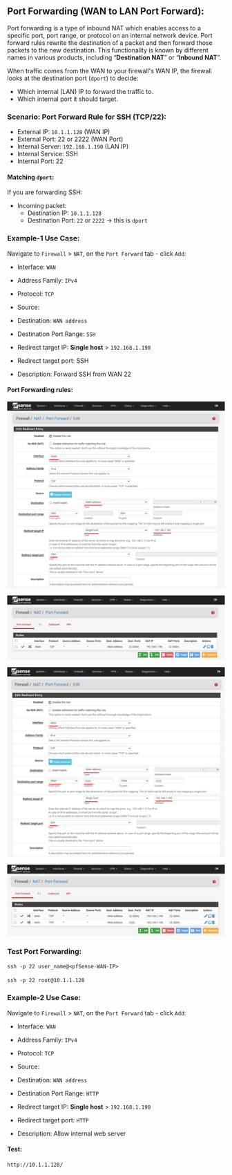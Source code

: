 ## Port Forwarding (WAN to LAN Port Forward):

Port forwarding is a type of inbound NAT which enables access to a specific port, port range, or protocol on an internal network device. Port forward rules rewrite the destination of a packet and then forward those packets to the new destination. This functionality is known by different names in various products, including “**Destination NAT**” or “**Inbound NAT**”.


When traffic comes from the WAN to your firewall's WAN IP, the firewall looks at the destination port (`dport`) to decide:

- Which internal (LAN) IP to forward the traffic to.
- Which internal port it should target.


### Scenario: Port Forward Rule for SSH (TCP/22):
- External IP: `10.1.1.128` (WAN IP)
- External Port: 22 or 2222 (WAN Port)
- Internal Server: `192.168.1.190` (LAN IP)
- Internal Service: SSH
- Internal Port: 22


#### Matching `dport`:
If you are forwarding SSH:
- Incoming packet:
    - Destination IP: `10.1.1.128`
    - Destination Port: `22` or `2222` → this is `dport`



### Example-1 Use Case:

Navigate to `Firewall` > `NAT`, on the `Port Forward` tab - click `Add`:
- Interface: `WAN`
- Address Family: `IPv4`
- Protocol:	`TCP`

- Source: 
    
- Destination:	`WAN address`
- Destination Port Range: `SSH`

- Redirect target IP: **Single host** > `192.168.1.190`
- Redirect target port: SSH

- Description: Forward SSH from WAN 22



#### Port Forwarding rules: 

![alt text](./1.NAT-WAN-to-LAN-SSH.png)

![alt text](./2.png)

![alt text](./3.NAT-WAN-to-LAN-custom-SSH.png)

![alt text](./4.png)



### Test Port Forwarding:

```
ssh -p 22 user_name@<pfSense-WAN-IP>

ssh -p 22 root@10.1.1.128
```



### Example-2 Use Case:

Navigate to `Firewall` > `NAT`, on the `Port Forward` tab - click `Add`:
- Interface: `WAN`
- Address Family: `IPv4`
- Protocol:	`TCP`

- Source: 
    
- Destination:	`WAN address`
- Destination Port Range: `HTTP`

- Redirect target IP: **Single host** > `192.168.1.190`
- Redirect target port: `HTTP`

- Description: Allow internal web server



#### Test:

```
http://10.1.1.128/
```
